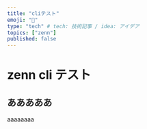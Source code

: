 ```yaml
---
title: "cliテスト"
emoji: "🔖"
type: "tech" # tech: 技術記事 / idea: アイデア
topics: ["zenn"]
published: false
---
```


# zenn cli テスト

## あああああ
aaaaaaaa